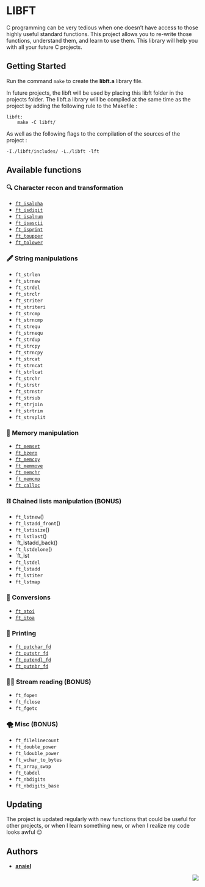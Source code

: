 # LIBFT

C programming can be very tedious when one doesn’t have access to those highly useful
standard functions. This project allows you to re-write those functions, understand them,
and learn to use them. This library will help you with all your future C projects.

## Getting Started

Run the command `make` to create the **libft.a** library file.

In future projects, the libft will be used by placing this libft folder in the projects folder. The libft.a library will be compiled at the same time as the project by adding the following rule to the Makefile :
```
libft:
    make -C libft/
```
As well as the following flags to the compilation of the sources of the project :
```
-I./libft/includes/ -L./libft -lft
```

## Available functions

### :mag: Character recon and transformation
- [`ft_isalpha`](ft_isalpha)
- [`ft_isdigit`](ft_isdigit)
- [`ft_isalnum`](ft_isalnum)
- [`ft_isascii`](ft_isascii)
- [`ft_isprint`](ft_isprint)
- [`ft_toupper`](ft_toupper)
- [`ft_tolower`](ft_tolower)

### :fountain_pen: String manipulations
- `ft_strlen`
- `ft_strnew`
- `ft_strdel`
- `ft_strclr`
- `ft_striter`
- `ft_striteri`
- `ft_strcmp`
- `ft_strncmp`
- `ft_strequ`
- `ft_strnequ`
- `ft_strdup`
- `ft_strcpy`
- `ft_strncpy`
- `ft_strcat`
- `ft_strncat`
- `ft_strlcat`
- `ft_strchr`
- `ft_strstr`
- `ft_strnstr`
- `ft_strsub`
- `ft_strjoin`
- `ft_strtrim`
- `ft_strsplit`

### :floppy_disk: Memory manipulation
- [`ft_memset`](ft_memset)
- [`ft_bzero`](ft_bzero)
- [`ft_memcpy`](ft_memcpy)
- [`ft_memmove`](ft_memmove)
- [`ft_memchr`](ft_memchr)
- [`ft_memcmp`](ft_memcmp)
- [`ft_calloc`](ft_calloc)

### :chains: Chained lists manipulation (BONUS)
- `ft_lstnew`()
- `ft_lstadd_front`()
- `ft_lstisize`()
- `ft_lstlast`()
- `ft_lstadd_back()
- `ft_lstdelone`()
- `ft_lst
- `ft_lstdel`
- `ft_lstadd`
- `ft_lstiter`
- `ft_lstmap`

### :money_with_wings: Conversions
- [`ft_atoi`](ft_atoi)
- [`ft_itoa`](ft_itoa)

### :scroll: Printing
- [`ft_putchar_fd`](ft_putchar_fd)
- [`ft_putstr_fd`](ft_putstr_fd)
- [`ft_putendl_fd`](ft_putendl_fd)
- [`ft_putnbr_fd`](ft_putnbr_fd)

### :rowing_woman: Stream reading (BONUS)
- `ft_fopen`
- `ft_fclose`
- `ft_fgetc`

### :tornado: Misc (BONUS)
- `ft_filelinecount`
- `ft_double_power`
- `ft_ldouble_power`
- `ft_wchar_to_bytes`
- `ft_array_swap`
- `ft_tabdel`
- `ft_nbdigits`
- `ft_nbdigits_base`

## Updating

The project is updated regularly with new functions that could be useful for other projects, or when I learn something new, or when I realize my code looks awful :wink:

## Authors

* **[anaiel](https://github.com/anaiel)**

<img align="right" src="https://i.imgur.com/FW5Sd6I.png" />
